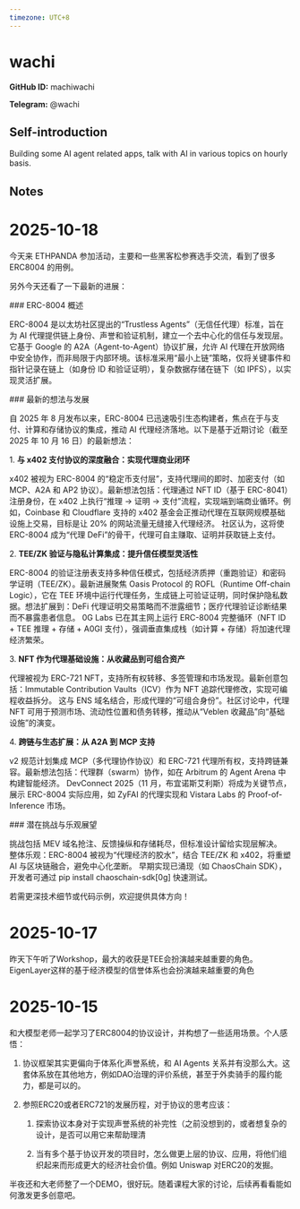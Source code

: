 ```yaml
---
timezone: UTC+8
---
```


# wachi

**GitHub ID:** machiwachi

**Telegram:** @wachi

## Self-introduction

Building some AI agent related apps, talk with AI in various topics on hourly basis.

## Notes
<!-- Content_START -->
# 2025-10-18
<!-- DAILY_CHECKIN_2025-10-18_START -->
今天来 ETHPANDA 参加活动，主要和一些黑客松参赛选手交流，看到了很多 ERC8004 的用例。

另外今天还看了一下最新的进展：

\### ERC-8004 概述

ERC-8004 是以太坊社区提出的“Trustless Agents”（无信任代理）标准，旨在为 AI 代理提供链上身份、声誉和验证机制，建立一个去中心化的信任与发现层。它基于 Google 的 A2A（Agent-to-Agent）协议扩展，允许 AI 代理在开放网络中安全协作，而非局限于内部环境。该标准采用“最小上链”策略，仅将关键事件和指针记录在链上（如身份 ID 和验证证明），复杂数据存储在链下（如 IPFS），以实现灵活扩展。

\### 最新的想法与发展

自 2025 年 8 月发布以来，ERC-8004 已迅速吸引生态构建者，焦点在于与支付、计算和存储协议的集成，推动 AI 代理经济落地。以下是基于近期讨论（截至 2025 年 10 月 16 日）的最新想法：

1\. **与 x402 支付协议的深度融合：实现代理商业闭环**

x402 被视为 ERC-8004 的“稳定币支付层”，支持代理间的即时、加密支付（如 MCP、A2A 和 AP2 协议）。最新想法包括：代理通过 NFT ID（基于 ERC-8041）注册身份，在 x402 上执行“推理 → 证明 → 支付”流程，实现端到端商业循环。例如，Coinbase 和 Cloudflare 支持的 x402 基金会正推动代理在互联网规模基础设施上交易，目标是让 20% 的网站流量无缝接入代理经济。 社区认为，这将使 ERC-8004 成为“代理 DeFi”的骨干，代理可自主赚取、证明并获取链上支付。

2\. **TEE/ZK 验证与隐私计算集成：提升信任模型灵活性**

ERC-8004 的验证注册表支持多种信任模式，包括经济质押（重跑验证）和密码学证明（TEE/ZK）。最新进展聚焦 Oasis Protocol 的 ROFL（Runtime Off-chain Logic），它在 TEE 环境中运行代理任务，生成链上可验证证明，同时保护隐私数据。想法扩展到：DeFi 代理证明交易策略而不泄露细节；医疗代理验证诊断结果而不暴露患者信息。 0G Labs 已在其主网上运行 ERC-8004 完整循环（NFT ID + TEE 推理 + 存储 + A0GI 支付），强调垂直集成栈（如计算 + 存储）将加速代理经济繁荣。

3\. **NFT 作为代理基础设施：从收藏品到可组合资产**

代理被视为 ERC-721 NFT，支持所有权转移、多签管理和市场发现。最新创意包括：Immutable Contribution Vaults（ICV）作为 NFT 追踪代理修改，实现可编程收益拆分。 这与 ENS 域名结合，形成代理的“可组合身份”。社区讨论中，代理 NFT 可用于预测市场、流动性位置和债务转移，推动从“Veblen 收藏品”向“基础设施”的演变。

4\. **跨链与生态扩展：从 A2A 到 MCP 支持**

v2 规范计划集成 MCP（多代理协作协议）和 ERC-721 代理所有权，支持跨链兼容。最新想法包括：代理群（swarm）协作，如在 Arbitrum 的 Agent Arena 中构建智能经济。 DevConnect 2025（11 月，布宜诺斯艾利斯）将成为关键节点，展示 ERC-8004 实际应用，如 ZyFAI 的代理实现和 Vistara Labs 的 Proof-of-Inference 市场。

\### 潜在挑战与乐观展望

挑战包括 MEV 域名抢注、反馈操纵和存储耗尽，但标准设计留给实现层解决。 整体乐观：ERC-8004 被视为“代理经济的胶水”，结合 TEE/ZK 和 x402，将重塑 AI 与区块链融合，避免中心化垄断。 早期实现已涌现（如 ChaosChain SDK），开发者可通过 pip install chaoschain-sdk\[0g\] 快速测试。

若需更深技术细节或代码示例，欢迎提供具体方向！
<!-- DAILY_CHECKIN_2025-10-18_END -->

# 2025-10-17
<!-- DAILY_CHECKIN_2025-10-17_START -->

昨天下午听了Workshop，最大的收获是TEE会扮演越来越重要的角色。EigenLayer这样的基于经济模型的信誉体系也会扮演越来越重要的角色
<!-- DAILY_CHECKIN_2025-10-17_END -->

# 2025-10-15
<!-- DAILY_CHECKIN_2025-10-15_START -->


和大模型老师一起学习了ERC8004的协议设计，并构想了一些适用场景。个人感悟：

1.  协议框架其实更偏向于体系化声誉系统，和 AI Agents 关系并有没那么大。这套体系放在其他地方，例如DAO治理的评价系统，甚至于外卖骑手的履约能力，都是可以的。
    
2.  参照ERC20或者ERC721的发展历程，对于协议的思考应该：
    
    1.  探索协议本身对于实现声誉系统的补完性（之前没想到的，或者想复杂的设计，是否可以用它来帮助理清
        
    2.  当有多个基于协议开发的项目时，怎么做更上层的协议、应用，将他们组织起来而形成更大的经济社会价值。例如 Uniswap 对ERC20的发掘。
        

半夜还和大老师整了一个DEMO，很好玩。随着课程大家的讨论，后续再看看能如何激发更多创意吧。
<!-- DAILY_CHECKIN_2025-10-15_END -->
<!-- Content_END -->
